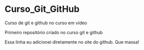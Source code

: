 # Curso_Git_GitHub
 Curso de git e github no curso em vídeo

Primeiro repositório criado no curso git e github

Essa linha eu adicionei diretamente no site do github. Que massa!
